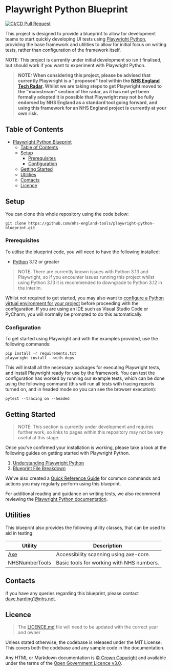 # Playwright Python Blueprint

[![CI/CD Pull Request](https://github.com/nhs-england-tools/repository-template/actions/workflows/cicd-1-pull-request.yaml/badge.svg)](https://github.com/nhs-england-tools/playwright-python-blueprint/actions/workflows/cicd-1-pull-request.yaml)

This project is designed to provide a blueprint to allow for development teams to start quickly developing UI tests using [Playwright Python](https://playwright.dev/python/), providing the base framework and utilities to allow for initial focus on writing tests, rather than configuration of the framework itself.

NOTE: This project is currently under initial development so isn't finalised, but should work if you want to experiment with Playwright Python.

> **NOTE: When considering this project, please be advised that currently Playwright is a "proposed" tool within the [NHS England Tech Radar](https://radar.engineering.england.nhs.uk/).  Whilst we are taking steps to get Playwright moved to the "mainstream" section of the radar, as it has not yet been formally adopted it is possible that Playwright may not be fully endorsed by NHS England as a standard tool going forward, and using this framework for an NHS England project is currently at your own risk.**

## Table of Contents

- [Playwright Python Blueprint](#playwright-python-blueprint)
  - [Table of Contents](#table-of-contents)
  - [Setup](#setup)
    - [Prerequisites](#prerequisites)
    - [Configuration](#configuration)
  - [Getting Started](#getting-started)
  - [Utilities](#utilities)
  - [Contacts](#contacts)
  - [Licence](#licence)

## Setup

You can clone this whole repository using the code below:

```shell
git clone https://github.com/nhs-england-tools/playwright-python-blueprint.git
```

### Prerequisites

To utilise the blueprint code, you will need to have the following installed:

- [Python](https://www.python.org/downloads/) 3.12 or greater

> NOTE: There are currently known issues with Python 3.13 and Playwright, so if you encounter issues running this project whilst using Python 3.13 it is recommended to downgrade to Python 3.12 in the interim.

Whilst not required to get started, you may also want to [configure a Python virtual environment for your project](https://docs.python.org/3/library/venv.html) before proceeding with
the configuration.  If you are using an IDE such as Visual Studio Code or PyCharm, you will normally be prompted to do this automatically.

### Configuration

To get started using Playwright and with the examples provided, use the following commands:

```shell
pip install -r requirements.txt
playwright install --with-deps
```

This will install all the necessary packages for executing Playwright tests, and install Playwright ready for use by the framework.  You can test the configuration
has worked by running our example tests, which can be done using the following command (this will run all tests with tracing reports turned on, and in headed mode
so you can see the browser execution):

```shell
pytest --tracing on --headed
```

## Getting Started

> NOTE: This section is currently under development and requires further work, so links to pages within this repository may not be very useful at this stage.

Once you've confirmed your installation is working, please take a look at the following guides on getting started with Playwright Python.

1. [Understanding Playwright Python](./docs/getting-started/1_Understanding_Playwright_Python.md)
2. [Blueprint File Breakdown](./docs/getting-started/2_Blueprint_File_Breakdown.md)

We've also created a [Quick Reference Guide](./docs/getting-started/Quick_Reference_Guide.md) for common commands and actions you may regularly perform using this blueprint.

For additional reading and guidance on writing tests, we also recommend reviewing the [Playwright Python documentation](https://playwright.dev/python/docs/writing-tests).

## Utilities

This blueprint also provides the following utility classes, that can be used to aid in testing:

|Utility|Description|
|-------|-----------|
|[Axe](./docs/utility-guides/Axe.md)|Accessibility scanning using axe-core.|
|NHSNumberTools|Basic tools for working with NHS numbers.|

## Contacts

If you have any queries regarding this blueprint, please contact [dave.harding1@nhs.net](mailto:dave.harding1@nhs.net).

## Licence

> The [LICENCE.md](./LICENCE.md) file will need to be updated with the correct year and owner

Unless stated otherwise, the codebase is released under the MIT License. This covers both the codebase and any sample code in the documentation.

Any HTML or Markdown documentation is [© Crown Copyright](https://www.nationalarchives.gov.uk/information-management/re-using-public-sector-information/uk-government-licensing-framework/crown-copyright/) and available under the terms of the [Open Government Licence v3.0](https://www.nationalarchives.gov.uk/doc/open-government-licence/version/3/).
